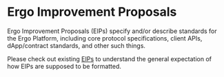 # Ergo Improvement Proposals

Ergo Improvement Proposals (EIPs) specify and/or describe standards for the Ergo Platform, including core protocol specifications, client APIs, dApp/contract standards, and other such things.

Please check out existing [EIPs](https://github.com/ergoplatform/eips) to understand the general expectation of how EIPs are supposed to be formatted.

